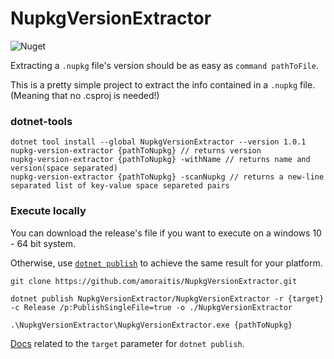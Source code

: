 # NupkgVersionExtractor

![Nuget](https://img.shields.io/nuget/v/NupkgVersionExtractor?style=social)

Extracting a `.nupkg` file's version should be as easy as `command pathToFile`.

This is a pretty simple project to extract the info contained in a `.nupkg` file.(Meaning that no .csproj is needed!)

### dotnet-tools

```
dotnet tool install --global NupkgVersionExtractor --version 1.0.1
nupkg-version-extractor {pathToNupkg} // returns version
nupkg-version-extractor {pathToNupkg} -withName // returns name and version(space separated)
nupkg-version-extractor {pathToNupkg} -scanNupkg // returns a new-line separated list of key-value space separeted pairs
```

### Execute locally

You can download the release's file if you want to execute on a windows 10 - 64 bit system.

Otherwise, use [`dotnet publish`](https://docs.microsoft.com/en-us/dotnet/core/tools/dotnet-publish) to achieve the same result for your platform.

```
git clone https://github.com/amoraitis/NupkgVersionExtractor.git

dotnet publish NupkgVersionExtractor/NupkgVersionExtractor -r {target} -c Release /p:PublishSingleFile=true -o ./NupkgVersionExtractor

.\NupkgVersionExtractor\NupkgVersionExtractor.exe {pathToNupkg}
```

[Docs](https://docs.microsoft.com/en-us/dotnet/core/deploying/) related to the `target` parameter for `dotnet publish`.
